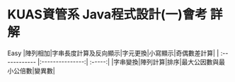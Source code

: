 # KUAS資管系 Java程式設計(一)會考 詳解
Easy
|陣列相加|字串長度計算及反向顯示|字元更換|小寫顯示|奇偶數差計算|
| :------------ |:---------------:| :-----:|
|字串變換|陣列計算|排序|最大公因數與最小公倍數|變異數|
